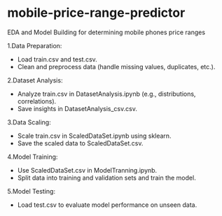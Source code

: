 # mobile-price-range-predictor
EDA and Model Building for determining mobile phones price ranges

1.Data Preparation:
  * Load train.csv and test.csv.
  * Clean and preprocess data (handle missing values, duplicates, etc.).

2.Dataset Analysis:
  * Analyze train.csv in DatasetAnalysis.ipynb (e.g., distributions, correlations).
  * Save insights in DatasetAnalysis_csv.csv.

3.Data Scaling:
  * Scale train.csv in ScaledDataSet.ipynb using sklearn.
  * Save the scaled data to ScaledDataSet.csv.

4.Model Training:
  * Use ScaledDataSet.csv in ModelTranning.ipynb.
  * Split data into training and validation sets and train the model.

5.Model Testing:
   * Load test.csv to evaluate model performance on unseen data.
